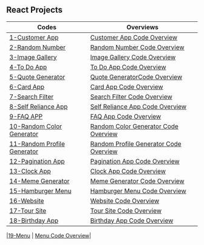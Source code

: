 ## React Projects 
| Codes | Overviews|
| --- | --- |      
|[1-Customer App ](https://github.com/mahir097/React-Projeleri/assets/99602660/e01ea782-6253-4e15-8ca8-8eb18f567ae3) |[Customer App Code Overview](https://github.com/mahir097/React-Projeleri/assets/99602660/ef42d602-01cf-4e83-a159-3ff7322b3870) |
|[2-Random Number ](https://codesandbox.io/s/random-number-56nczs?file=/src/App.js) |[Random Number Code Overview](https://github.com/mahir097/React-Projeleri/assets/99602660/0ea72270-2d34-49ef-8d15-c3c01ec69dcc) |
|[3-Image Gallery ](https://codesandbox.io/s/image-gallery-vw6dn2?file=/src/App.js) |[Image Gallery Code Overview](https://github.com/mahir097/React-Projeleri/assets/99602660/b044fbce-c902-4bf2-9aa1-dc0029a93804) |
|[4-To Do App ](https://codesandbox.io/s/to-do-app-x6v3p4?file=/src/App.js) |[To Do App Code Overview](https://github.com/mahir097/React-Projeleri/assets/99602660/5514cdb8-1da0-4875-8293-a8aac0345511) |
|[5-Quote Generator ](https://codesandbox.io/s/quote-generator-s8f26w?file=/src/App.js) |[Quote GeneratorCode Overview](https://github.com/mahir097/React-Projeleri/assets/99602660/8ea594bc-dcdb-46e4-a5a2-95b82c3394ee) |
|[6-Card App ](https://codesandbox.io/s/card-app-r6tskh?file=/src/App.js) |[Card App Code Overview](https://github.com/mahir097/React-Projeleri/assets/99602660/9d7b9c0d-f3af-4d9c-9b80-36ee2f83017e) |
|[7-Search Filter](https://codesandbox.io/s/search-filter-2fxfry?file=/src/App.js)|[Search Filter Code Overview](https://github.com/mahir097/React-Projeleri/assets/99602660/53d609f9-275c-413f-823c-6e57eabde272)|
|[8-Self Reliance App](https://codesandbox.io/s/self-reliance-app-dn3dt5?file=/src/App.js)| [Self Reliance App Code Overview](https://github.com/mahir097/React-Projeleri/assets/99602660/4abf4fd1-0216-491a-8fae-c88d13dbd288)| 
[9-FAQ APP](https://codesandbox.io/s/faq-app-g5yswy?file=/src/App.js)|[FAQ App Code Overview](https://github.com/mahir097/React-Projeleri/assets/99602660/1dcd0e3c-545b-4a5a-96f5-167d921fad41)|
|[10-Random Color Generator](https://codesandbox.io/s/random-color-generator-phgsxl?file=/src/App.js)|[Random Color Generator Code Overview](https://github.com/mahir097/React-Projeleri/assets/99602660/307d2461-c49b-4255-9191-1a2d83c84df2)|
|[11-Random Profile Generator](https://codesandbox.io/s/random-profile-generator-qzx2sk?file=/src/App.js)|[Random Profile Generator Code Overview](https://github.com/mahir097/React-Projeleri/assets/99602660/c6414b20-b203-434e-bb50-73fe0f0a47e5)|
|[12-Pagination App](https://codesandbox.io/s/pagination-app-q4dsj6?file=/src/App.js)|[Pagination App Code Overview ](https://github.com/mahir097/React-Projeleri/assets/99602660/bd887f6a-ff7a-4404-bef5-11f349668cba)|
|[13-Clock App](https://codesandbox.io/s/timer-app-374xnf?file=/src/App.js)|[Clock App Code Overview](https://github.com/mahir097/React-Projeleri/assets/99602660/e95e1516-83d8-4c05-9550-c219825569e4)|
|[14-Meme Generator](https://codesandbox.io/s/meme-generator-mn693v?file=/src/App.js)|[Meme Generator Code Overview](https://github.com/mahir097/React-Projeleri/assets/99602660/c69f1d1c-8acc-4b32-aad4-96aa6eebda13)|
|[15-Hamburger Menu](https://codesandbox.io/s/hamburger-menu-c58g3m?file=/src/App.js)|[Hamburger Menu Code Overview](https://github.com/mahir097/React-Projeleri/assets/99602660/51fc59d8-ec89-4025-ac3d-66928914a75a)|
|[16-Website](https://comforting-hotteok-2c7f2f.netlify.app/)|[Website Code Overview](https://github.com/mahir097/React-Projeleri/assets/99602660/c582fbf2-3b18-4bfd-a25b-ca280b42b773)|
|[17-Tour Site](https://elaborate-manatee-db0f05.netlify.app/)|[Tour Site Code Overview](https://github.com/mahir097/React-Projeleri/assets/99602660/7b89dd36-4672-47ba-9aa9-993726e90b08)|
|[18-Birthday App](https://codesandbox.io/s/birthday-app-k7twc7?file=/src/App.js)|[Birthday App Code Overview](https://github.com/mahir097/React-Projeleri/assets/99602660/66fbbe9c-29b6-4a14-810a-18114b35476b)|

|[19-Menu](https://codesandbox.io/s/menu-x2kx89?file=/src/App.js:0-938) | [Menu Code Overview](https://github.com/mahir097/React-Projeleri/assets/99602660/bb33fc82-1626-43eb-8d1e-f3dfd24180c5)|


